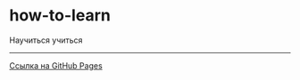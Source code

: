 # how-to-learn

Научиться учиться

___________________

<a href="https://qann1st.github.io/how-to-learn/">Ссылка на GitHub Pages</a>

